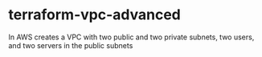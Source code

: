 # terraform-vpc-advanced
In AWS creates a VPC with two public and two private subnets, two users, and two servers in the public subnets
